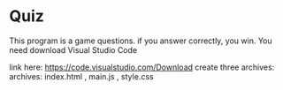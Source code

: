 # Quiz
This program is a game questions. if you answer correctly, you win.
You need download Visual Studio Code

link here: https://code.visualstudio.com/Download
create three archives:
archives: index.html , main.js , style.css 
